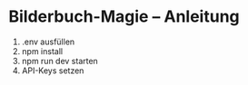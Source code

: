 # Bilderbuch-Magie – Anleitung

1. .env ausfüllen
2. npm install
3. npm run dev starten
4. API-Keys setzen